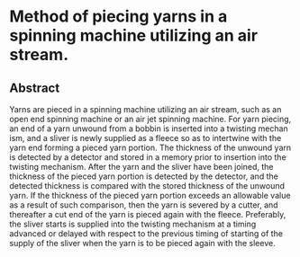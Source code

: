 # Method of piecing yarns in a spinning machine utilizing an air stream.

## Abstract
Yarns are pieced in a spinning machine utilizing an air stream, such as an open end spinning machine or an air jet spinning machine. For yarn piecing, an end of a yarn unwound from a bobbin is inserted into a twisting mechan ism, and a sliver is newly supplied as a fleece so as to intertwine with the yarn end forming a pieced yarn portion. The thickness of the unwound yarn is detected by a detector and stored in a memory prior to insertion into the twisting mechanism. After the yarn and the sliver have been joined, the thickness of the pieced yarn portion is detected by the detector, and the detected thickness is compared with the stored thickness of the unwound yarn. If the thickness of the pieced yarn portion exceeds an allowable value as a result of such comparison, then the yarn is severed by a cutter, and thereafter a cut end of the yarn is pieced again with the fleece. Preferably, the sliver starts is supplied into the twisting mechanism at a timing advanced or delayed with respect to the previous timing of starting of the supply of the sliver when the yarn is to be pieced again with the sleeve.
